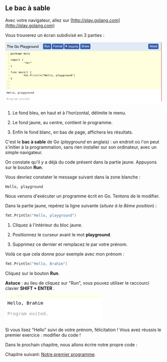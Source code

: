 ## Le bac à sable

Avec votre navigateur, allez sur
[http://play.golang.com](http://play.golang.com)

Vous trouverez un écran subdivisé en 3 parties :

![bac-à-sable](../assets/01_playground.png)

01. Le fond bleu, en haut et à l'horizontal, délimite le menu.

02. Le fond jaune, au centre, contient le programme.

03. Enfin le fond blanc, en bas de page, affichera les résultats.

C'est le **bac à sable** de Go (*playground* en anglais) : un endroit où l'on
peut s'initier à la programmation, sans rien installer sur son ordinateur, avec
un simple navigateur.

On constate qu'il y a déjà du code présent dans la partie jaune. Appuyons sur
le bouton **Run**.

Vous devriez constater le message suivant dans la zone blanche :

``` 
Hello, playground
```

Nous venons d'exécuter un programme écrit en Go. Tentons de le modifier. 

Dans la partie jaune, repérez la ligne suivante (*située à la 8ème position*) :

```go
fmt.Println("Hello, playground")
```

1. Cliquez à l'intérieur du bloc jaune.

2. Positionnez le curseur avant le mot **playground**.

3. Supprimez ce dernier et remplacez le par votre prénom.

Voilà ce que cela donne pour exemple avec mon prénom :

```go
fmt.Println("Hello, Brahim")
```

Cliquez sur le bouton **Run**.

**Astuce** : au lieu de cliquez sur "Run", vous pouvez utiliser le raccourci
clavier **SHIFT + ENTER**  .

![hello-brahim](../assets/01_hello_brahim.png)

Si vous lisez "Hello" suivi de votre prénom, félicitation ! 
Vous avez réussis le premier exercice : modifier du code !

Dans le prochain chapitre, nous allons écrire notre propre code :

Chapitre suivant: [Notre premier programme](./01_20_Premier_programme.md).
